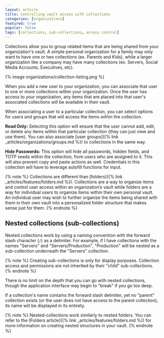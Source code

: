 ```yaml
---
layout: article
title: Controlling vault access with collections
categories: [organizations]
featured: true
popular: false
tags: [collections, sub-collections, access control]
---
```


Collections allow you to group related items that are being shared from your organization's vault. A simple personal organization for a family may only want to have one or two collections (ex. Parents and Kids), while a larger organization like a company may have many collections (ex. Servers, Social Media Accounts, Executives, etc).

{% image organizations/collection-listing.png %}

When you add a new user to your organization, you can associate that user to one or more collections within your organization. Once the user has access to your organization, any items that are placed into that user's associated collections will be available in their vault.

When associating a user to a particular collection, you can select options for users and groups that will access the items within the collection.

**Read Only:** Selecting this option will ensure that the user cannot add, edit, or delete any items within that particular collection (they can just view and use them). You can also associate [user groups]({% link _articles/organizations/groups.md %}) to collections in the same way.

**Hide Passwords:** This option will hide all passwords, hidden fields, and TOTP seeds within the collection, from users who are assigned to it. This will also prevent copy and paste actions as well. Credentials in this collection will have to leverage autofill functions for input.

{% note %}
Collections are different than [folders]({% link _articles/features/folders.md %}). Collections are a way to organize items and control user access within an organization’s vault while folders are a way for individual users to organize items within their own personal vault. An individual user may wish to further organize the items being shared with them in their own vault into a personalized folder structure that makes sense just for them.
{% endnote %}

## Nested collections (sub-collections)

Nested collections work by using a naming convention with the forward slash character (`/`) as a delimiter. For example, if I have collections with the names "Servers" and "Servers/Production", "Production" will be nested as a sub-collection underneath the "Servers" collection.

{% note %}
Creating sub-collections is only for display purposes. Collection access and permissions are not inherited by their "child" sub-collections.
{% endnote %}

There is no limit on the depth that you can go with nested collections, though the application interface may begin to "break" if you go too deep.

If a collection's name contains the forward slash delimiter, yet no "parent" collection exists (or the user does not have access to the parent collection), its name will be displayed in its entirety.

{% note %}
Nested-collections work similarly to nested folders. You can refer to the [Folders article]({% link _articles/features/folders.md %}) for more information on creating nested structures in your vault.
{% endnote %}
